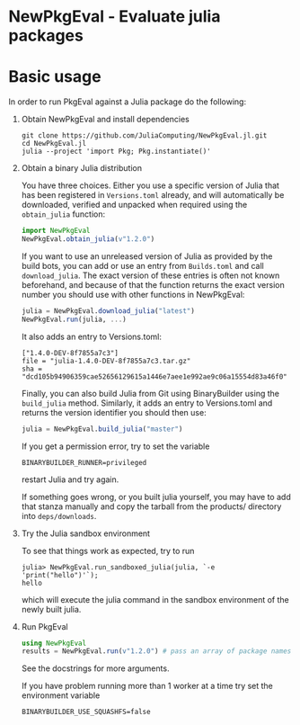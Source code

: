 # NewPkgEval - Evaluate julia packages

# Basic usage
In order to run PkgEval against a Julia package do the following:


1. Obtain NewPkgEval and install dependencies

    ```
    git clone https://github.com/JuliaComputing/NewPkgEval.jl.git
    cd NewPkgEval.jl
    julia --project 'import Pkg; Pkg.instantiate()'
    ```


2. Obtain a binary Julia distribution

    You have three choices. Either you use a specific version of Julia that has been
    registered in `Versions.toml` already, and will automatically be downloaded, verified
    and unpacked when required using the `obtain_julia` function:

    ```jl
    import NewPkgEval
    NewPkgEval.obtain_julia(v"1.2.0")
    ```

    If you want to use an unreleased version of Julia as provided by the build bots, you can
    add or use an entry from `Builds.toml` and call `download_julia`. The exact version of
    these entries is often not known beforehand, and because of that the function returns
    the exact version number you should use with other functions in NewPkgEval:

    ```jl
    julia = NewPkgEval.download_julia("latest")
    NewPkgEval.run(julia, ...)
    ```

    It also adds an entry to Versions.toml:

    ```
    ["1.4.0-DEV-8f7855a7c3"]
    file = "julia-1.4.0-DEV-8f7855a7c3.tar.gz"
    sha = "dcd105b94906359cae52656129615a1446e7aee1e992ae9c06a15554d83a46f0"

    ```

    Finally, you can also build Julia from Git using BinaryBuilder using the `build_julia`
    method. Similarly, it adds an entry to Versions.toml and returns the version identifier
    you should then use:

    ```jl
    julia = NewPkgEval.build_julia("master")
    ```

    If you get a permission error, try to set the variable

    `BINARYBUILDER_RUNNER=privileged`

    restart Julia and try again.

    If something goes wrong, or you built julia yourself, you may have to add that stanza
    manually and copy the tarball from the products/ directory into `deps/downloads`.


3. Try the Julia sandbox environment

    To see that things work as expected, try to run

    ```
    julia> NewPkgEval.run_sandboxed_julia(julia, `-e 'print("hello")'`);
    hello
    ```

    which will execute the julia command in the sandbox environment of the newly built julia.


4. Run PkgEval

    ```julia
    using NewPkgEval
    results = NewPkgEval.run(v"1.2.0") # pass an array of package names to limit the run
    ```

    See the docstrings for more arguments.

    If you have problem running more than 1 worker at a time try set the environment variable

    ```
    BINARYBUILDER_USE_SQUASHFS=false
    ```
